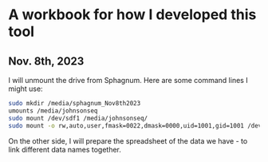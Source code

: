 # A workbook for how I developed this tool
Nov. 8th, 2023
---

I will unmount the drive from Sphagnum. Here are some command lines I might use:
```bash
sudo mkdir /media/sphagnum_Nov8th2023
umounts /media/johnsonseq
sudo mount /dev/sdf1 /media/johnsonseq/
sudo mount -o rw,auto,user,fmask=0022,dmask=0000,uid=1001,gid=1001 /dev/sdc1 /media/johnsonseq/
```

On the other side, I will prepare the spreadsheet of the data we have - to link different data names together.

